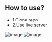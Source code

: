 ## How to use?

- 1.Clone repo
- 2.Use live server

![image](/Images/task2Web.png)
![image](/Images/task2Mobile.png)
